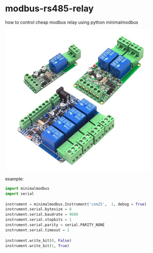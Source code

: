 # modbus-rs485-relay
how to control cheap modbus relay using python minimalmodbus

![alt text](modbus-rtu-rs485-relay.png)


example:

```python
import minimalmodbus
import serial

instrument = minimalmodbus.Instrument('com25',  1, debug = True)
instrument.serial.bytesize = 8
instrument.serial.baudrate = 9600
instrument.serial.stopbits = 1
instrument.serial.parity = serial.PARITY_NONE
instrument.serial.timeout = 1

instrument.write_bit(0, False)
instrument.write_bit(1, True)
```
